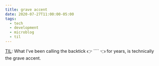```yaml
---
title: grave accent
date: 2020-07-27T11:00:00-05:00
tags:
  - tech
  - development
  - microblog
  - til
---
```

[TIL](https://unix.stackexchange.com/a/123653/394334): What I've been calling the backtick 👉 ```` 👈 for years, is technically the grave accent.
